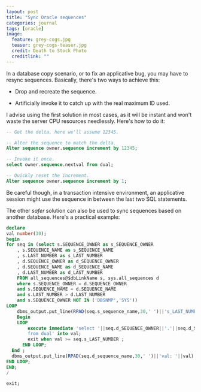 ```yaml
---
layout: post
title: "Sync Oracle sequences"
categories: journal
tags: [oracle]
image:
  feature: grey-cogs.jpg
  teaser: grey-cogs-teaser.jpg
  credit: Death to Stock Photo
  creditlink: ""
---
```


In a database copy scenario, or to fix an applicative bug, you may have to resync sequences. Basically, there's two ways to achieve this:

* Drop and recreate the sequence.

* Artificially invoke it to catch up with the real maximum ID used.

I advise using the first solution in most cases, as it will be instant and won't waste the server CPU resources needlessly. Here's how to do it:

``` SQL
-- Get the delta, here we'll assume 12345.

-- Alter the sequence to match the delta.
Alter sequence owner.sequence increment by 12345;

-- Invoke it once.
select owner.sequence.nextval from dual;

-- Quickly reset the increment.
Alter sequence owner.sequence increment by 1;
```

Be careful though, in a transaction intensive environment, an applicative session might use the sequence in between the last two SQL statements.

The other *safer* solution can also be used to sync sequences based on another database. Here's a practical example:

``` SQL
declare
val number(30);
begin
for seq in (select s.SEQUENCE_OWNER as s_SEQUENCE_OWNER
    , s.SEQUENCE_NAME as s_SEQUENCE_NAME
    , s.LAST_NUMBER as s_LAST_NUMBER
    , d.SEQUENCE_OWNER as d_SEQUENCE_OWNER
    , d.SEQUENCE_NAME as d_SEQUENCE_NAME
    , d.LAST_NUMBER as d_LAST_NUMBER
    FROM all_sequences@$dbLinkName s, sys.all_sequences d
    where s.SEQUENCE_OWNER = d.SEQUENCE_OWNER
    and s.SEQUENCE_NAME = d.SEQUENCE_NAME
    and s.LAST_NUMBER > d.LAST_NUMBER
    and s.SEQUENCE_OWNER NOT IN ('DBSNMP','SYS'))
LOOP
    dbms_output.put_line(RPAD(seq.s_sequence_name,30,' ')||'s_LAST_NUMBER: '||seq.s_LAST_NUMBER) ;
    Begin
    LOOP
        execute immediate 'select '||seq.d_SEQUENCE_OWNER||'.'||seq.d_SEQUENCE_NAME||'.nextval
        from dual' into val;
        exit when val >= seq.s_LAST_NUMBER ;
      END LOOP;
  End ;
  dbms_output.put_line(RPAD(seq.d_sequence_name,30,' ')||'val: '||val) ;
END LOOP;
END;
/

exit;
```
